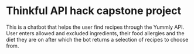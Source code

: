 # Thinkful API hack capstone project

This is a chatbot that helps the user find recipes through the Yummly API. User enters allowed and excluded ingredients, their food allergies and the diet they are on after which the bot returns a selection of recipes to choose from.
